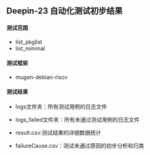 ## Deepin-23 自动化测试初步结果
#### 测试范围
- list_pkglist
- list_minimal
#### 测试框架
- mugen-debian-riscv
#### 测试结果
- logs文件夹：所有测试用例的日志文件

- logs_failed文件夹：所有未通过测试用例的日志文件

- result.csv:测试结果的详细数据统计

- failureCause.csv：测试未通过原因的初步分析和归类